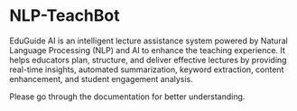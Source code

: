# NLP-TeachBot
EduGuide AI is an intelligent lecture assistance system powered by Natural Language Processing (NLP) and AI to enhance the teaching experience. It helps educators plan, structure, and deliver effective lectures by providing real-time insights, automated summarization, keyword extraction, content enhancement, and student engagement analysis.

Please go through the documentation for better understanding.
